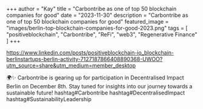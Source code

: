 +++
author = "Kay"
title = "Carbontribe as one of top 50 blockchain companies for good"
date = "2023-11-30"
description = "Carbontribe as one of top 50 blockchain companies for good"
featured_image = "images/berlin-top-blockchain-companies-for-good-2023.png"
tags = [
    "positiveblockchain",
    "Carbontribe",
    "ReFi",
    "web3",
    "Regenerative Finance"
]
+++

https://www.linkedin.com/posts/positiveblockchain-io_blockchain-berlinstartups-berlin-activity-7127187866408890368-UWOO?utm_source=share&utm_medium=member_desktop

🌍✨ Carbontribe is gearing up for participation in Decentralised Impact Berlin on December 8th. Stay tuned for insights into our journey towards a sustainable future! hashtag#Carbontribe hashtag#DecentralisedImpact hashtag#SustainabilityLeadership